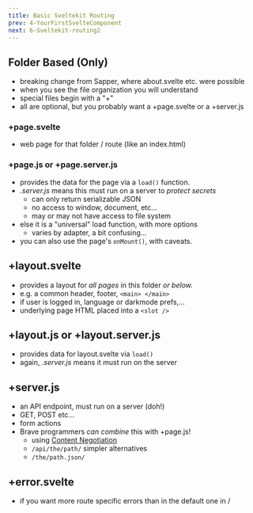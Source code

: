 ```yaml
---
title: Basic Sveltekit Routing
prev: 4-YourFirstSvelteComponent
next: 6-Sveltekit-routing2
---
```


## Folder Based (Only)

 - breaking change from Sapper, where about.svelte etc. were possible
 - when you see the file organization you will understand
 - special files begin with a "+"
 - all are optional, but you probably want a +page.svelte or a +server.js

### +page.svelte

 - web page for that folder / route (like an index.html)

### +page.js or +page.server.js

 - provides the data for the page via a `load()` function.
 - _.server.js_ means this must run on a server to _protect secrets_
   - can only return serializable JSON
   - no access to window, document, etc...
   - may or may not have access to file system
 - else it is a "universal" load function, with more options
   - varies by adapter, a bit confusing...
 - you can also use the page's `onMount()`, with caveats.

## +layout.svelte

 - provides a layout for _all pages_ in this folder _or below._
 - e.g. a common header, footer, `<main> </main>`
 - if user is logged in, language or darkmode prefs,...
 - underlying page HTML placed into a `<slot />`

## +layout.js or +layout.server.js

 - provides data for layout.svelte via `load()`
 - again, _.server.js_ means it must run on the server

## +server.js

 - an API endpoint, must run on a server (doh!)
 - GET, POST etc...
 - form actions
 - Brave programmers _can combine_ this with +page.js!
   - using [Content Negotiation](https://kit.svelte.dev/docs/routing#server-content-negotiation)
   - `/api/the/path/`  simpler alternatives
   - `/the/path.json/`

## +error.svelte

 - if you want more route specific errors than in the default one in /



